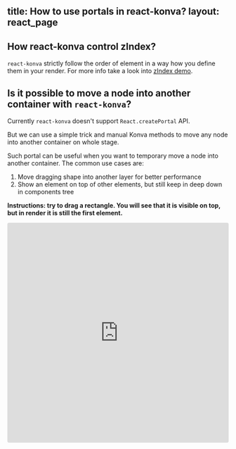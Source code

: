 title: How to use portals in react-konva?
layout: react_page
---

## How react-konva control zIndex?

`react-konva` strictly follow the order of element in a way how you define them in your render. For more info take a look into [zIndex demo](/docs/react/zIndex.html).

## Is it possible to move a node into another container with `react-konva`?

Currently `react-konva` doesn't support `React.createPortal` API.

But we can use a simple trick and manual Konva methods to move any node into another container on whole stage.

Such portal can be useful when you want to temporary move a node into another container. The common use cases are:
1. Move dragging shape into another layer for better performance
2. Show an element on top of other elements, but still keep in deep down in components tree

**Instructions: try to drag a rectangle. You will see that it is visible on top, but in render it is still the first element.**

<iframe src="https://codesandbox.io/embed/github/konvajs/site/tree/master/react-demos/canvas_portal?hidenavigation=1&view=split&fontsize=10" style="width:100%; height:500px; border:0; border-radius: 4px; overflow:hidden;" sandbox="allow-modals allow-forms allow-popups allow-scripts allow-same-origin"></iframe>
